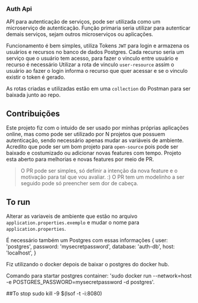 ### Auth Api

API para autenticação de serviços, pode ser utilizada como um microserviço de autenticação.
Função primaria seria utilizar para autenticar demais serviços, sejam outros microserviços ou aplicações.

Funcionamento é bem simples, utiliza Tokens `JWT` para login e armazena os usuários e recursos no banco de dados Postgres. 
Cada recurso seria um serviço que o usuário tem acesso, para fazer o vinculo entre usuário e recurso é necessário
Utilizar a rota de vinculo `user-resource` assim o usuário ao fazer o login informa o recurso que quer acessar e se o vinculo
existir o token é gerado.

As rotas criadas e utilizadas estão em uma `collection` do Postman para ser baixada junto ao repo.

## Contribuições

Este projeto fiz com o intuido de ser usado por minhas próprias aplicações online, mas como pode ser utilizado por N projetos
que possuem autenticação, sendo necessário apenas mudar as variáveis de ambiente. 
Acredito que pode ser um bom projeto para `open-source` pois pode ser baixado e costumizado ou adicionar novas features com tempo.
Projeto esta aberto para melhorias e novas features por meio de PR.
>O PR pode ser simples, só definir a intenção da nova feature e o motivação para tal que vou avaliar. :)
>O PR tem um modelinho a ser seguido pode só preencher sem dor de cabeça.

## To run
Alterar as variaveis de ambiente que estão no arquivo `application.properties.exemplo` e mudar o nome para `application.properties`.

É necessário também um Postgres com essas informações { user: 'postgres', password: 'mysecretpassword', database: 'auth-db', host: 'localhost', }

Fiz utilizando o docker depois de baixar o postgres do docker hub.

Comando para startar postgres container: 'sudo docker run --network=host -e POSTGRES_PASSWORD=mysecretpassword -d postgres'.

##To stop
sudo kill -9 $(lsof -t -i:8080)